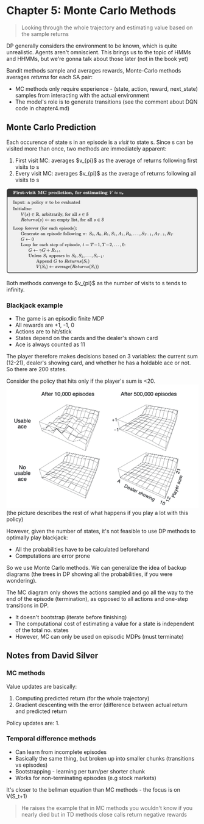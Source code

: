 # Chapter 5: Monte Carlo Methods
> Looking through the whole trajectory and estimating value based on the sample returns

DP generally considers the environment to be known, which is quite unrealistic. Agents aren't omniscient. This brings us to the topic of HMMs and HHMMs, but we're gonna talk about those later (not in the book yet)

Bandit methods sample and averages rewards, Monte-Carlo methods averages *returns* for each SA pair:
* MC methods only require experience - (state, action, reward, next\_state) samples from interacting with the actual environment
* The model's role is to generate transitions (see the comment about DQN code in chapter4.md)

## Monte Carlo Prediction
Each occurence of state s in an episode is a *visit* to state s. Since s can be visited more than once, two methods are immediately apparent:
1. First visit MC: averages $v_\{pi}$ as the average of returns following first visits to s
2. Every visit MC: averages $v_\{pi}$ as the average of returns following all visits to s

![fvmc](src/fvmc.png)

Both methods converge to $v_\{pi}$ as the number of visits to s tends to infinity.
### Blackjack example
* The game is an episodic finite MDP
* All rewards are +1, -1, 0
* Actions are to hit/stick
* States depend on the cards and the dealer's shown card
* Ace is always counted as 11

The player therefore makes decisions based on 3 variables: the current sum (12-21), dealer's showing card, and whether he has a holdable ace or not. So there are 200 states.

Consider the policy that hits only if the player's sum is <20.
![lt20](src/lt20.png)
(the picture describes the rest of what happens if you play a lot with this policy)

However, given the number of states, it's not feasible to use DP methods to optimally play blackjack:
* All the probabilities have to be calculated beforehand
* Computations are error prone

So we use Monte Carlo methods. We can generalize the idea of backup diagrams (the trees in DP showing all the probabilities, if you were wondering).

The MC diagram only shows the actions sampled and go all the way to the end of the episode (termination), as opposed to all actions and one-step transitions in DP.
* It doesn't bootstrap (iterate before finishing)
* The computational cost of estimating a value for a state is independent of the total no. states
* However, MC can only be used on episodic MDPs (must terminate)

## Notes from David Silver
### MC methods
Value updates are basically:
1. Computing predicted return (for the whole trajectory) 
2. Gradient descenting with the error (difference between actual return and predicted return

Policy updates are:
1. 

### Temporal difference methods
* Can learn from incomplete episodes
* Basically the same thing, but broken up into smaller chunks (transitions vs episodes)
* Bootstrapping - learning per turn/per shorter chunk
* Works for non-terminating episodes (e.g stock markets)

It's closer to the bellman equation than MC methods - the focus is on V(S\_t+1)
> He raises the example that in MC methods you wouldn't know if you nearly died but in TD methods close calls return negative rewards
